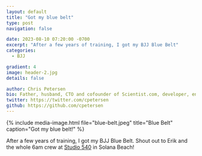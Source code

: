 ```yaml
---
layout: default
title: "Got my blue belt"
type: post
navigation: false

date: 2023-08-10 07:20:00 -0700
excerpt: "After a few years of training, I got my BJJ Blue Belt"
categories:
  - BJJ

gradient: 4
image: header-2.jpg
details: false

author: Chris Petersen
bio: Father, husband, CTO and cofounder of Scientist.com, developer, entrepreneur and technologist.
twitter: https://twitter.com/cpetersen
github: https://github.com/cpetersen
---
```


{% include media-image.html file="blue-belt.jpeg" title="Blue Belt" caption="Got my blue belt!" %}

After a few years of training, I got my BJJ Blue Belt. Shout out to Erik and the whole 6am crew at [Studio 540](https://www.studio540.com) in Solana Beach!

